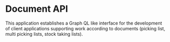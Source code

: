 # Document API

This application establishes a Graph QL like interface for the development of client applications supporting work according to documents (picking list, multi picking lists, stock taking lists).
